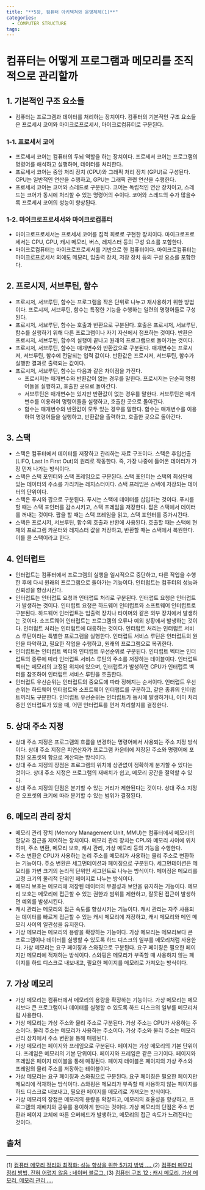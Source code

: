 ```yaml
---
title: "**5장, 컴퓨터 아키텍쳐와 운영체제(1)**"
categories:
  - COMPUTER STRUCTURE
tags:
---
```

# 컴퓨터는 어떻게 프로그램과 메모리를 조직적으로 관리할까

## 1. 기본적인 구조 요소들

- 컴퓨터는 프로그램과 데이터를 처리하는 장치이다. 컴퓨터의 기본적인 구조 요소들은 프로세서 코어와 마이크로프로세서, 마이크로컴퓨터로 구분된다.

### 1-1. 프로세서 코어

- 프로세서 코어는 컴퓨터의 두뇌 역할을 하는 장치이다. 프로세서 코어는 프로그램의 명령어를 해석하고 실행하며, 데이터를 처리한다.
- 프로세서 코어는 중앙 처리 장치 (CPU)와 그래픽 처리 장치 (GPU)로 구성된다. CPU는 일반적인 연산을 수행하고, GPU는 그래픽 관련 연산을 수행한다.
- 프로세서 코어는 코어와 스레드로 구분된다. 코어는 독립적인 연산 장치이고, 스레드는 코어가 동시에 처리할 수 있는 명령어의 수이다. 코어와 스레드의 수가 많을수록 프로세서 코어의 성능이 향상된다.

### 1-2. 마이크로프로세서와 마이크로컴퓨터

- 마이크로프로세서는 프로세서 코어를 집적 회로로 구현한 장치이다. 마이크로프로세서는 CPU, GPU, 캐시 메모리, 버스, 레지스터 등의 구성 요소를 포함한다.
- 마이크로컴퓨터는 마이크로프로세서를 기반으로 한 컴퓨터이다. 마이크로컴퓨터는 마이크로프로세서 외에도 메모리, 입출력 장치, 저장 장치 등의 구성 요소를 포함한다.

## 2. 프로시저, 서브루틴, 함수

- 프로시저, 서브루틴, 함수는 프로그램을 작은 단위로 나누고 재사용하기 위한 방법이다. 프로시저, 서브루틴, 함수는 특정한 기능을 수행하는 일련의 명령어들로 구성된다.
- 프로시저, 서브루틴, 함수는 호출과 반환으로 구분된다. 호출은 프로시저, 서브루틴, 함수를 실행하기 위해 다른 프로그램이나 자기 자신에서 점프하는 것이다. 반환은 프로시저, 서브루틴, 함수의 실행이 끝나고 원래의 프로그램으로 돌아가는 것이다.
- 프로시저, 서브루틴, 함수는 매개변수와 반환값으로 구분된다. 매개변수는 프로시저, 서브루틴, 함수에 전달되는 입력 값이다. 반환값은 프로시저, 서브루틴, 함수가 실행한 결과로 출력되는 값이다.
- 프로시저, 서브루틴, 함수는 다음과 같은 차이점을 가진다.
  - 프로시저는 매개변수와 반환값이 없는 경우를 말한다. 프로시저는 단순히 명령어들을 실행하고, 호출한 곳으로 돌아간다.
  - 서브루틴은 매개변수는 있지만 반환값이 없는 경우를 말한다. 서브루틴은 매개변수를 이용하여 명령어들을 실행하고, 호출한 곳으로 돌아간다.
  - 함수는 매개변수와 반환값이 모두 있는 경우를 말한다. 함수는 매개변수를 이용하여 명령어들을 실행하고, 반환값을 출력하고, 호출한 곳으로 돌아간다.

## 3. 스택

- 스택은 컴퓨터에서 데이터를 저장하고 관리하는 자료 구조이다. 스택은 후입선출 (LIFO, Last In First Out)의 원리로 작동한다. 즉, 가장 나중에 들어온 데이터가 가장 먼저 나가는 방식이다.
- 스택은 스택 포인터와 스택 프레임으로 구분된다. 스택 포인터는 스택의 최상단에 있는 데이터의 주소를 가리키는 레지스터이다. 스택 프레임은 스택에 저장되는 데이터의 단위이다.
- 스택은 푸시와 팝으로 구분된다. 푸시는 스택에 데이터를 삽입하는 것이다. 푸시를 할 때는 스택 포인터를 감소시키고, 스택 프레임을 저장한다. 팝은 스택에서 데이터를 꺼내는 것이다. 팝을 할 때는 스택 프레임을 읽고, 스택 포인터를 증가시킨다.
- 스택은 프로시저, 서브루틴, 함수의 호출과 반환에 사용된다. 호출할 때는 스택에 현재의 프로그램 카운터와 레지스터 값을 저장하고, 반환할 때는 스택에서 복원한다. 이를 콜 스택이라고 한다.

## 4. 인터럽트

- 인터럽트는 컴퓨터에서 프로그램의 실행을 일시적으로 중단하고, 다른 작업을 수행한 후에 다시 원래의 프로그램으로 돌아가는 기능이다. 인터럽트는 컴퓨터의 성능과 신뢰성을 향상시킨다.
- 인터럽트는 인터럽트 요청과 인터럽트 처리로 구분된다. 인터럽트 요청은 인터럽트가 발생하는 것이다. 인터럽트 요청은 하드웨어 인터럽트와 소프트웨어 인터럽트로 구분된다. 하드웨어 인터럽트는 입출력 장치나 타이머와 같은 외부 장치에서 발생하는 것이다. 소프트웨어 인터럽트는 프로그램의 오류나 예외 상황에서 발생하는 것이다. 인터럽트 처리는 인터럽트에 대응하는 것이다. 인터럽트 처리는 인터럽트 서비스 루틴이라는 특별한 프로그램을 실행한다. 인터럽트 서비스 루틴은 인터럽트의 원인을 파악하고, 필요한 작업을 수행하고, 원래의 프로그램으로 복귀한다.
- 인터럽트는 인터럽트 벡터와 인터럽트 우선순위로 구분된다. 인터럽트 벡터는 인터럽트의 종류에 따라 인터럽트 서비스 루틴의 주소를 저장하는 테이블이다. 인터럽트 벡터는 메모리의 고정된 위치에 있으며, 인터럽트가 발생하면 CPU가 인터럽트 벡터를 참조하여 인터럽트 서비스 루틴을 호출한다.
- 인터럽트 우선순위는 인터럽트의 중요도에 따라 정해지는 순서이다. 인터럽트 우선순위는 하드웨어 인터럽트와 소프트웨어 인터럽트를 구분하고, 같은 종류의 인터럽트끼리도 구분한다. 인터럽트 우선순위는 인터럽트가 동시에 발생하거나, 이미 처리중인 인터럽트가 있을 때, 어떤 인터럽트를 먼저 처리할지를 결정한다.

## 5. 상대 주소 지정

- 상대 주소 지정은 프로그램의 흐름을 변경하는 명령어에서 사용되는 주소 지정 방식이다. 상대 주소 지정은 피연산자가 프로그램 카운터에 저장된 주소와 명령어에 포함된 오프셋의 합으로 계산되는 방식이다.
- 상대 주소 지정의 장점은 프로그램의 위치에 상관없이 정확하게 분기할 수 있다는 것이다. 상대 주소 지정은 프로그램의 재배치가 쉽고, 메모리 공간을 절약할 수 있다.
- 상대 주소 지정의 단점은 분기할 수 있는 거리가 제한된다는 것이다. 상대 주소 지정은 오프셋의 크기에 따라 분기할 수 있는 범위가 결정된다.

## 6. 메모리 관리 장치

- 메모리 관리 장치 (Memory Management Unit, MMU)는 컴퓨터에서 메모리의 할당과 접근을 제어하는 장치이다. 메모리 관리 장치는 CPU와 메모리 사이에 위치하며, 주소 변환, 메모리 보호, 캐시 관리, 가상 메모리 등의 기능을 수행한다.
- 주소 변환은 CPU가 사용하는 논리 주소를 메모리가 사용하는 물리 주소로 변환하는 기능이다. 주소 변환은 세그먼테이션과 페이징으로 구분된다. 세그먼테이션은 메모리를 가변 크기의 논리적 단위인 세그먼트로 나누는 방식이다. 페이징은 메모리를 고정 크기의 물리적 단위인 페이지로 나누는 방식이다.
- 메모리 보호는 메모리에 저장된 데이터의 무결성과 보안을 유지하는 기능이다. 메모리 보호는 메모리에 접근할 수 있는 권한과 범위를 제한하고, 잘못된 접근이 발생하면 예외를 발생시킨다.
- 캐시 관리는 메모리의 접근 속도를 향상시키는 기능이다. 캐시 관리는 자주 사용되는 데이터를 빠르게 접근할 수 있는 캐시 메모리에 저장하고, 캐시 메모리와 메인 메모리 사이의 일관성을 유지한다.
- 가상 메모리는 메모리의 용량을 확장하는 기능이다. 가상 메모리는 메모리보다 큰 프로그램이나 데이터를 실행할 수 있도록 하드 디스크의 일부를 메모리처럼 사용한다. 가상 메모리는 요구 페이징과 스와핑으로 구분된다. 요구 페이징은 필요한 페이지만 메모리에 적재하는 방식이다. 스와핑은 메모리가 부족할 때 사용하지 않는 페이지를 하드 디스크로 내보내고, 필요한 페이지를 메모리로 가져오는 방식이다.

## 7. 가상 메모리

- 가상 메모리는 컴퓨터에서 메모리의 용량을 확장하는 기능이다. 가상 메모리는 메모리보다 큰 프로그램이나 데이터를 실행할 수 있도록 하드 디스크의 일부를 메모리처럼 사용한다.
- 가상 메모리는 가상 주소와 물리 주소로 구분된다. 가상 주소는 CPU가 사용하는 주소이다. 물리 주소는 메모리가 사용하는 주소이다. 가상 주소와 물리 주소는 메모리 관리 장치에서 주소 변환을 통해 매핑된다.
- 가상 메모리는 페이지와 프레임으로 구분된다. 페이지는 가상 메모리의 기본 단위이다. 프레임은 메모리의 기본 단위이다. 페이지와 프레임은 같은 크기이다. 페이지와 프레임은 페이지 테이블을 통해 매핑된다. 페이지 테이블은 페이지의 가상 주소와 프레임의 물리 주소를 저장하는 테이블이다.
- 가상 메모리는 요구 페이징과 스와핑으로 구분된다. 요구 페이징은 필요한 페이지만 메모리에 적재하는 방식이다. 스와핑은 메모리가 부족할 때 사용하지 않는 페이지를 하드 디스크로 내보내고, 필요한 페이지를 메모리로 가져오는 방식이다.
- 가상 메모리의 장점은 메모리의 용량을 확장하고, 메모리의 효율성을 향상하고, 프로그램의 재배치와 공유를 용이하게 한다는 것이다. 가상 메모리의 단점은 주소 변환과 페이지 교체에 따른 오버헤드가 발생하고, 메모리의 접근 속도가 느려진다는 것이다.



## 출처
-----
(1) [컴퓨터 메모리 정리와 최적화: 성능 향상을 위한 5가지 방법 .... ](https://blog.naver.com/PostView.naver?blogId=sgzjjtsc&logNo=223235386914.)
(2) [컴퓨터 메모리 정리 방법, 전혀 어렵지 않음 : 네이버 블로그. ](https://m.blog.naver.com/bori2477/222634953926.)
(3) [컴퓨터 구조 12 : 캐시 메모리, 가상 메모리, 메모리 관리 .... ](https://afterdawncoding.tistory.com/59.)